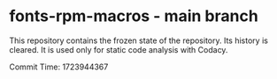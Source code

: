 # fonts-rpm-macros - main branch

This repository contains the frozen state of the repository.
Its history is cleared. It is used only for static code
analysis with Codacy.

Commit Time: 1723944367